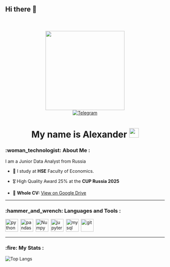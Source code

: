 ## Hi there 👋
<header> 
  <link rel="stylesheet" type='text/css' href="https://cdn.jsdelivr.net/gh/devicons/devicon@latest/devicon.min.css" />
</header>
<body>

<div id="header" align="center">
  <img src="https://media.giphy.com/media/v1.Y2lkPTc5MGI3NjExYXVybzR3ZDhhenU4emVmZmMzcm9hNzRxdWdxODg5bng3YXh4ZTR3cyZlcD12MV9naWZzX3NlYXJjaCZjdD1n/l46Cy1rHbQ92uuLXa/giphy.gif" width="250"/>
  <br>
  <div id="refs" align ="center">
    <a href="https://t.me/notakee">
      <img src="https://img.shields.io/badge/Telegram-blue?style=for-the-badge&logo=telegram&logoColor=white" alt ="Telegram"/>
    </a>
  </div>
  <h1>
    My name is Alexander
    <img src="https://media.giphy.com/media/hvRJCLFzcasrR4ia7z/giphy.gif" width="30px"/>
  </h1>
</div>

<div id ="about me">
  <h3> :woman_technologist: About Me : </h3>
  I am a Junior Data Analyst from Russia
  
  - :mechanical_arm: I study at <b>HSE</b> Faculty of Economics.

  - :medal_military: High Quality Award 25% at the <b>CUP Russia 2025</b>

  - 📄 **Whole CV:** [View on Google Drive](https://drive.google.com/file/d/16pYnfvRSQ1EAZHA2CZcs6NPxxOD3VOVO/view?usp=sharing)
</div>

---


<div id="skills">
  <h3> :hammer_and_wrench: Languages and Tools : </h3>
  
  <img src="https://cdn.jsdelivr.net/gh/devicons/devicon@latest/icons/python/python-original.svg" 
  title="python" width ="40" height="40"/>&nbsp;
  <img src="https://cdn.jsdelivr.net/gh/devicons/devicon@latest/icons/pandas/pandas-original-wordmark.svg" title="pandas" width ="40" height="40"/>&nbsp;
  <img src="https://cdn.jsdelivr.net/gh/devicons/devicon@latest/icons/numpy/numpy-plain-wordmark.svg" title="Numpy" width ="40" height="40"/>&nbsp;
  <img src="https://cdn.jsdelivr.net/gh/devicons/devicon@latest/icons/jupyter/jupyter-original-wordmark.svg" title="jupyter" width ="40" height="40"/>&nbsp;
  <img src="https://cdn.jsdelivr.net/gh/devicons/devicon@latest/icons/mysql/mysql-original-wordmark.svg" title="mysql" width ="40" height="40"/>&nbsp;
  <img src="https://cdn.jsdelivr.net/gh/devicons/devicon@latest/icons/git/git-plain-wordmark.svg" 
  title="git" width ="40" height="40"/>&nbsp;


</div>

---


<div id = "stats">
  <h3> :fire: My Stats : </h3>
  
  ![Top Langs](https://github-readme-stats.vercel.app/api/top-langs/?username=Alexander-768&layout=compact&theme=vision-friendly-dark)
</div>

</body>




<!--
**Alexander-768/Alexander-768** is a ✨ _special_ ✨ repository because its `README.md` (this file) appears on your GitHub profile.

Here are some ideas to get you started:

- 🔭 I’m currently working on ...
- 🌱 I’m currently learning ...
- 👯 I’m looking to collaborate on ...
- 🤔 I’m looking for help with ...
- 💬 Ask me about ...
- 📫 How to reach me: ...
- 😄 Pronouns: ...
- ⚡ Fun fact: ...
-->
